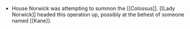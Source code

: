- House Norwick was attempting to summon the [[Colossus]]. [[Lady Norwick]] headed this operation up, possibly at the behest of someone named [[Kane]].